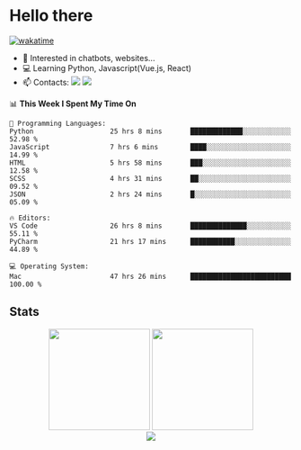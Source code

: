 # Hello there

[![wakatime](https://wakatime.com/badge/user/018bd4cf-9224-4729-b4f3-31fc6a93ca34.svg)](https://wakatime.com/@flamescoder)

- 👀 Interested in chatbots, websites...
- 💻 Learning Python, Javascript(Vue.js, React)
- 📫 Contacts: <a href="https://t.me/FlameCoder0_0" target="_blank"><img src="https://img.shields.io/badge/telegram-0088cc?logo=telegram&logoColor=white"/></a> <a href="https://discord.gg/3wt8QRndjm" target="_blank"><img src="https://img.shields.io/badge/discord-5865F2?logo=discord&logoColor=white"/></a>

<!--START_SECTION:waka-->
📊 **This Week I Spent My Time On** 

```text
💬 Programming Languages: 
Python                   25 hrs 8 mins       █████████████░░░░░░░░░░░░   52.98 % 
JavaScript               7 hrs 6 mins        ████░░░░░░░░░░░░░░░░░░░░░   14.99 % 
HTML                     5 hrs 58 mins       ███░░░░░░░░░░░░░░░░░░░░░░   12.58 % 
SCSS                     4 hrs 31 mins       ██░░░░░░░░░░░░░░░░░░░░░░░   09.52 % 
JSON                     2 hrs 24 mins       █░░░░░░░░░░░░░░░░░░░░░░░░   05.09 % 

🔥 Editors: 
VS Code                  26 hrs 8 mins       ██████████████░░░░░░░░░░░   55.11 % 
PyCharm                  21 hrs 17 mins      ███████████░░░░░░░░░░░░░░   44.89 % 

💻 Operating System: 
Mac                      47 hrs 26 mins      █████████████████████████   100.00 % 
```


<!--END_SECTION:waka-->

<h2>Stats</h2>

<div align="center">
  <img height="180" src="https://github-readme-stats-sigma-five.vercel.app/api?username=FlamesC0der&show_icons=true&count_private=true&theme=codeSTACKr&bg_color=0d1117&border_color=30363d"/>
  <img height="180" src="https://github-readme-stats-sigma-five.vercel.app//api/top-langs/?username=FlamesC0der&layout=compact&theme=codeSTACKr&border_color=30363d&bg_color=0d1117"/>
</div>

<div align="center">
  <img src="https://komarev.com/ghpvc/?username=FlamesC0der&style=flat-square&color=red"/>
</div>
